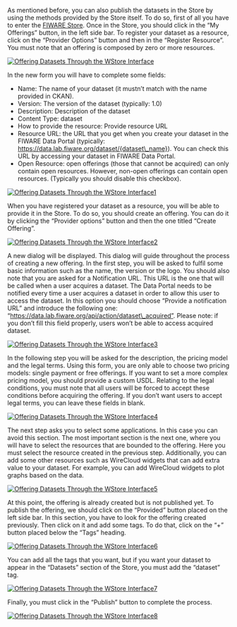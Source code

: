 As mentioned before, you can also publish the datasets in the Store by
using the methods provided by the Store itself. To do so, first of all
you have to enter the [FIWARE
Store](https://account.lab.fiware.org/users/sign_in). Once in the Store,
you should click in the “My Offerings” button, in the left side bar. To
register your dataset as a resource, click on the “Provider Options”
button and then in the “Register Resource”. You must note that an
offering is composed by zero or more resources.

[![Offering Datasets Through the WStore
Interface](/uploads/2015/04/Offering-Datasets-Through-the-WStore-Interface-1024x326.png)](/uploads/2015/04/Offering-Datasets-Through-the-WStore-Interface.png)

In the new form you will have to complete some fields:

-   Name: The name of your dataset (it mustn’t match with the name
    provided in CKAN).
-   Version: The version of the dataset (typically: 1.0)
-   Description: Description of the dataset
-   Content Type: dataset
-   How to provide the resource: Provide resource URL
-   Resource URL: the URL that you get when you create your dataset in
    the FIWARE Data Portal (typically:
    https://data.lab.fiware.org/dataset/{dataset\_name}). You can check
    this URL by accessing your dataset in FIWARE Data Portal.
-   Open Resource: open offerings (those that cannot be acquired) can
    only contain open resources. However, non-open offerings can contain
    open resources. (Typically you should disable this checkbox).

​[![Offering Datasets Through the WStore
Interface1](/uploads/2015/04/Offering-Datasets-Through-the-WStore-Interface1.png)](/uploads/2015/04/Offering-Datasets-Through-the-WStore-Interface1.png)

When you have registered your dataset as a resource, you will be able to
provide it in the Store. To do so, you should create an offering. You
can do it by clicking the “Provider options” button and then the one
titled “Create Offering”.

[![Offering Datasets Through the WStore
Interface2](/uploads/2015/04/Offering-Datasets-Through-the-WStore-Interface2-1024x326.png)](/uploads/2015/04/Offering-Datasets-Through-the-WStore-Interface2.png)

A new dialog will be displayed. This dialog will guide throughout the
process of creating a new offering. In the first step, you will be asked
to fulfil some basic information such as the name, the version or the
logo. You should also note that you are asked for a Notification URL.
This URL is the one that will be called when a user acquires a dataset.
The Data Portal needs to be notified every time a user acquires a
dataset in order to allow this user to access the dataset. In this
option you should choose “Provide a notification URL” and introduce the
following one:
“https://data.lab.fiware.org/api/action/dataset\_acquired”. Please note:
if you don’t fill this field properly, users won’t be able to access
acquired dataset.

[![Offering Datasets Through the WStore
Interface3](/uploads/2015/04/Offering-Datasets-Through-the-WStore-Interface3.png)](/uploads/2015/04/Offering-Datasets-Through-the-WStore-Interface3.png)

In the following step you will be asked for the description, the pricing
model and the legal terms. Using this form, you are only able to choose
two pricing models: single payment or free offerings. If you want to set
a more complex pricing model, you should provide a custom USDL. Relating
to the legal conditions, you must note that all users will be forced to
accept these conditions before acquiring the offering. If you don’t want
users to accept legal terms, you can leave these fields in blank.

[![Offering Datasets Through the WStore
Interface4](/uploads/2015/04/Offering-Datasets-Through-the-WStore-Interface4.png)](/uploads/2015/04/Offering-Datasets-Through-the-WStore-Interface4.png)

The next step asks you to select some applications. In this case you can
avoid this section. The most important section is the next one, where
you will have to select the resources that are bounded to the offering.
Here you must select the resource created in the previous step.
Additionally, you can add some other resources such as WireCloud widgets
that can add extra value to your dataset. For example, you can add
WireCloud widgets to plot graphs based on the data.

[![Offering Datasets Through the WStore
Interface5](/uploads/2015/04/Offering-Datasets-Through-the-WStore-Interface5.png)](/uploads/2015/04/Offering-Datasets-Through-the-WStore-Interface5.png)

At this point, the offering is already created but is not published yet.
To publish the offering, we should click on the “Provided” button placed
on the left side bar. In this section, you have to look for the offering
created previously. Then click on it and add some tags. To do that,
click on the “+” button placed below the “Tags” heading. 

[![Offering Datasets Through the WStore
Interface6](/uploads/2015/04/Offering-Datasets-Through-the-WStore-Interface6.png)](/uploads/2015/04/Offering-Datasets-Through-the-WStore-Interface6.png)

You can add all the tags that you want, but if you want your dataset to
appear in the “Datasets” section of the Store, you must add the
“dataset” tag.

[![Offering Datasets Through the WStore
Interface7](/uploads/2015/04/Offering-Datasets-Through-the-WStore-Interface7.png)](/uploads/2015/04/Offering-Datasets-Through-the-WStore-Interface7.png)

Finally, you must click in the “Publish” button to complete the process.

[![Offering Datasets Through the WStore
Interface8](/uploads/2015/04/Offering-Datasets-Through-the-WStore-Interface8.png)](/uploads/2015/04/Offering-Datasets-Through-the-WStore-Interface8.png)
